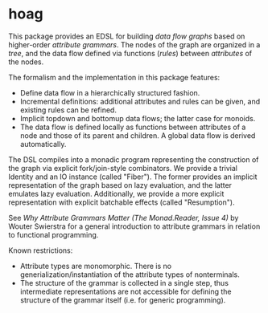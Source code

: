 hoag
====

This package provides an EDSL for building _data flow graphs_ based
on higher-order _attribute grammars_.
The nodes of the graph are organized in a _tree_, and the data flow defined
via functions (_rules_) between _attributes_ of the nodes.

The formalism and the implementation in this package features:
* Define data flow in a hierarchically structured fashion.
* Incremental definitions: additional attributes and rules can be given,
  and existing rules can be refined.
* Implicit topdown and bottomup data flows; the latter case for monoids.
* The data flow is defined locally as functions between attributes of a
  node and those of its parent and children. A global data flow is
  derived automatically.

The DSL compiles into a monadic program representing the construction of
the graph via explicit fork/join-style combinators. We provide a trivial
Identity and an IO instance (called "Fiber"). The former provides an implicit
representation of the graph based on lazy evaluation, and the latter emulates
lazy evaluation. Additionally, we provide a more explicit representation
with explicit batchable effects (called "Resumption").

See _Why Attribute Grammars Matter (The Monad.Reader, Issue 4)_ by
Wouter Swierstra for a general introduction to attribute grammars
in relation to functional programming.


Known restrictions:
* Attribute types are monomorphic. There is no generialization/instantiation of
  the attribute types of nonterminals.
* The structure of the grammar is collected in a single step, thus intermediate
  representations are not accessible for defining the structure of the grammar
  itself (i.e. for generic programming).
